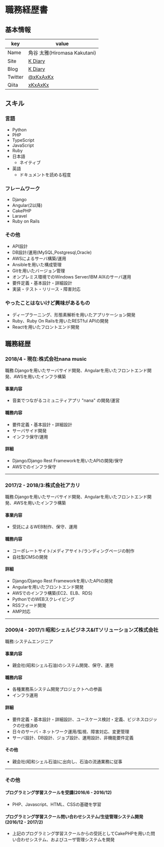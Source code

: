 # 職務経歴書

## 基本情報
|key|value|
|---|-----|
|Name|角谷 太雅(Hiromasa Kakutani)|
|Site|[K Diary](https://kktnhrms.com)|
|Blog|[K Diary](http://xkxaxkx.hatenablog.com)|
|Twitter|[@xKxAxKx](https://twitter.com/xKxAxKx)|
|Qiita|[xKxAxKx](http://qiita.com/xKxAxKx)|

## スキル

### 言語
- Python
- PHP
- TypeScript
- JavaScript
- Ruby
- 日本語
  - ネイティブ
- 英語
  - ドキュメントを読める程度

### フレームワーク
- Django
- Angular(2以降)
- CakePHP
- Laravel
- Ruby on Rails

### その他
- API設計
- DB設計/運用(MySQL,Postgresql,Oracle)
- AWSによるサーバ構築/運用
- Ansibleを用いた構成管理
- Gitを用いたバージョン管理
- オンプレミス環境でのWindows Server/IBM AIXのサーバ運用
- 要件定義・基本設計・詳細設計
- 実装・テスト・リリース・障害対応

### やったことはないけど興味があるもの
- ディープラーニング、形態素解析を用いたアプリケーション開発
- Ruby、Ruby On Railsを用いたRESTful APIの開発
- Reactを用いたフロントエンド開発

## 職務経歴
### 2018/4 - 現在:株式会社nana music
職務:Djangoを用いたサーバサイド開発、Angularを用いたフロントエンド開発、AWSを用いたインフラ構築
#### 事業内容
- 音楽でつながるコミュニティアプリ "nana" の開発/運営
#### 職務内容
- 要件定義・基本設計・詳細設計
- サーバサイド開発
- インフラ保守/運用
#### 詳細
- Django/Django Rest Frameworkを用いたAPIの開発/保守
- AWSでのインフラ保守
<hr>

### 2017/2 - 2018/3:株式会社アカリ
職務:Djangoを用いたサーバサイド開発、Angularを用いたフロントエンド開発、AWSを用いたインフラ構築
#### 事業内容
- 受託によるWEB制作、保守、運用
#### 職務内容
- コーポレートサイト/メディアサイト/ランディングページの制作
- 自社製CMSの開発
#### 詳細
- Django/Django Rest Frameworkを用いたAPIの開発
- Angularを用いたフロントエンド開発
- AWSでのインフラ構築(EC2、ELB、RDS)
- PythonでのWEBスクレイピング
- RSSフィード開発
- AMP対応
<hr>

### 2009/4 - 2017/1:昭和シェルビジネス&ITソリューションズ株式会社
職務:システムエンジニア
#### 事業内容
- 親会社(昭和シェル石油)のシステム開発、保守、運用
#### 職務内容
- 各種業務系システム開発プロジェクトへの参画
- インフラ運用
#### 詳細
- 要件定義・基本設計・詳細設計、ユースケース検討・定義、ビジネスロジックの仕様決め
- 日々のサーバ・ネットワーク運用/監視、障害対応、変更管理
- サーバ設計、DB設計、ジョブ設計、運用設計、非機能要件定義
#### その他
- 親会社(昭和シェル石油)に出向し、石油の流通業務に従事
<hr>

### その他
#### プログラミング学習スクールを受講(2016/6 - 2016/12)
- PHP、Javascript、HTML、CSSの基礎を学習

#### プログラミング学習スクール問い合わせシステム/生徒管理システム開発(2016/12 - 2017/2)
- 上記のプログラミング学習スクールからの受託としてCakePHPを用いた問い合わせシステム、およびユーザ管理システムを開発
